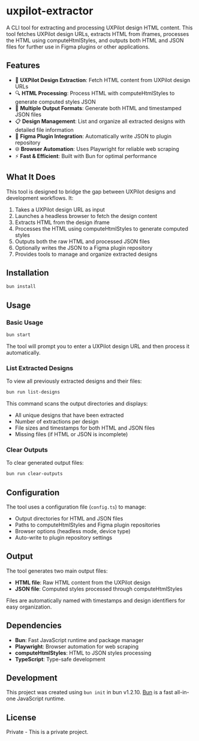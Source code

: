 # uxpilot-extractor

A CLI tool for extracting and processing UXPilot design HTML content. This tool fetches UXPilot design URLs, extracts HTML from iframes, processes the HTML using computeHtmlStyles, and outputs both HTML and JSON files for further use in Figma plugins or other applications.

## Features

- 🎨 **UXPilot Design Extraction**: Fetch HTML content from UXPilot design URLs
- 🔍 **HTML Processing**: Process HTML with computeHtmlStyles to generate computed styles JSON
- 📁 **Multiple Output Formats**: Generate both HTML and timestamped JSON files
- 📋 **Design Management**: List and organize all extracted designs with detailed file information
- 🔌 **Figma Plugin Integration**: Automatically write JSON to plugin repository
- 🌐 **Browser Automation**: Uses Playwright for reliable web scraping
- ⚡ **Fast & Efficient**: Built with Bun for optimal performance

## What It Does

This tool is designed to bridge the gap between UXPilot designs and development workflows. It:

1. Takes a UXPilot design URL as input
2. Launches a headless browser to fetch the design content
3. Extracts HTML from the design iframe
4. Processes the HTML using computeHtmlStyles to generate computed styles
5. Outputs both the raw HTML and processed JSON files
6. Optionally writes the JSON to a Figma plugin repository
7. Provides tools to manage and organize extracted designs

## Installation

```bash
bun install
```

## Usage

### Basic Usage

```bash
bun start
```

The tool will prompt you to enter a UXPilot design URL and then process it automatically.

### List Extracted Designs

To view all previously extracted designs and their files:

```bash
bun run list-designs
```

This command scans the output directories and displays:
- All unique designs that have been extracted
- Number of extractions per design
- File sizes and timestamps for both HTML and JSON files
- Missing files (if HTML or JSON is incomplete)

### Clear Outputs

To clear generated output files:

```bash
bun run clear-outputs
```

## Configuration

The tool uses a configuration file (`config.ts`) to manage:
- Output directories for HTML and JSON files
- Paths to computeHtmlStyles and Figma plugin repositories
- Browser options (headless mode, device type)
- Auto-write to plugin repository settings

## Output

The tool generates two main output files:
- **HTML file**: Raw HTML content from the UXPilot design
- **JSON file**: Computed styles processed through computeHtmlStyles

Files are automatically named with timestamps and design identifiers for easy organization.

## Dependencies

- **Bun**: Fast JavaScript runtime and package manager
- **Playwright**: Browser automation for web scraping
- **computeHtmlStyles**: HTML to JSON styles processing
- **TypeScript**: Type-safe development

## Development

This project was created using `bun init` in bun v1.2.10. [Bun](https://bun.sh) is a fast all-in-one JavaScript runtime.

## License

Private - This is a private project.
